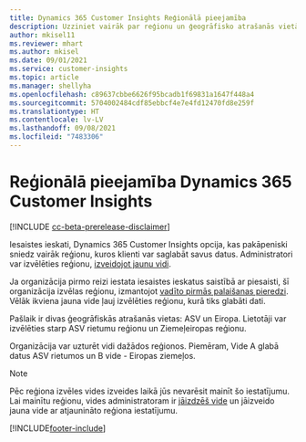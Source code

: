 ```yaml
---
title: Dynamics 365 Customer Insights Reģionālā pieejamība
description: Uzziniet vairāk par reģionu un ģeogrāfisko atrašanās vietām, kuros pakalpojums tiek izvietots.
author: mkisel11
ms.reviewer: mhart
ms.author: mkisel
ms.date: 09/01/2021
ms.service: customer-insights
ms.topic: article
ms.manager: shellyha
ms.openlocfilehash: c89637cbbe6626f95bcadb1f69831a1647f448a4
ms.sourcegitcommit: 5704002484cdf85ebbcf4e7e4fd12470fd8e259f
ms.translationtype: HT
ms.contentlocale: lv-LV
ms.lasthandoff: 09/08/2021
ms.locfileid: "7483306"
---
```

# <a name="regional-availability-for-dynamics-365-customer-insights"></a>Reģionālā pieejamība Dynamics 365 Customer Insights

[!INCLUDE [cc-beta-prerelease-disclaimer](includes/cc-beta-prerelease-disclaimer.md)]

Iesaistes ieskati, Dynamics 365 Customer Insights opcija, kas pakāpeniski sniedz vairāk reģionu, kuros klienti var saglabāt savus datus. Administratori var izvēlēties reģionu, [izveidojot jaunu vidi](manage-environments-workspaces.md#create-an-environment). 

Ja organizācija pirmo reizi iestata iesaistes ieskatus saistībā ar piesaisti, šī organizācija izvēlas reģionu, izmantojot [vadīto pirmās palaišanas pieredzi](quickstart.md). Vēlāk ikviena jauna vide ļauj izvēlēties reģionu, kurā tiks glabāti dati.

Pašlaik ir divas ģeogrāfiskās atrašanās vietas: ASV un Eiropa. Lietotāji var izvēlēties starp ASV rietumu reģionu un Ziemeļeiropas reģionu.

Organizācija var uzturēt vidi dažādos reģionos. Piemēram, Vide A glabā datus ASV rietumos un B vide - Eiropas ziemeļos.

> [!NOTE]
> Pēc reģiona izvēles vides izveides laikā jūs nevarēsit mainīt šo iestatījumu. Lai mainītu reģionu, vides administratoram ir [jāizdzēš vide](manage-environments-workspaces.md#delete-an-environment) un jāizveido jauna vide ar atjaunināto reģiona iestatījumu.


[!INCLUDE[footer-include](../includes/footer-banner.md)]

